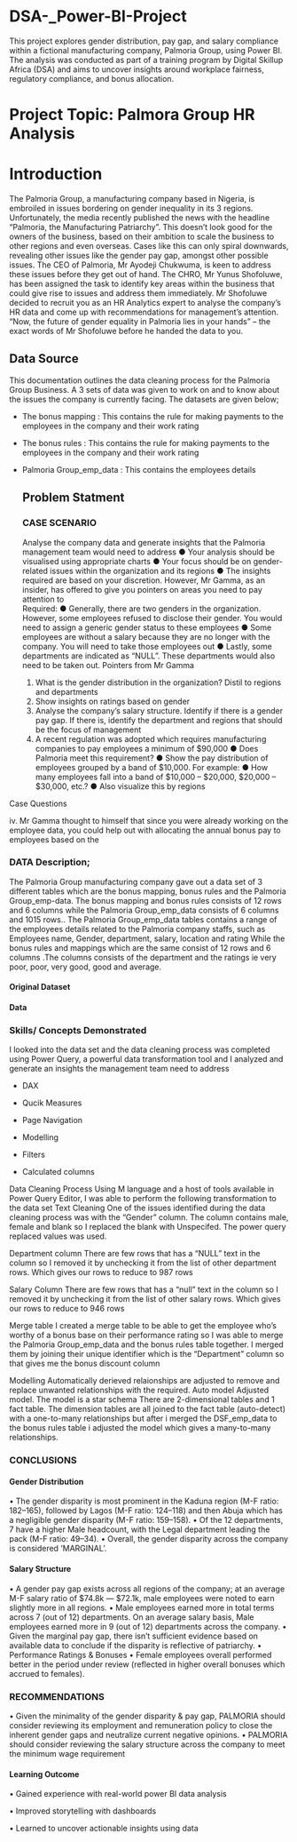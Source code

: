 # DSA-_Power-BI-Project
This project explores gender distribution, pay gap, and salary compliance within a fictional manufacturing company, Palmoria Group, using Power BI. The analysis was conducted as part of a training program by Digital Skillup Africa (DSA) and aims to uncover insights around workplace fairness, regulatory compliance, and bonus allocation.

# Project Topic:  Palmora Group HR Analysis 

#  Introduction
 The Palmoria Group, a manufacturing company based in Nigeria, is embroiled in issues 
bordering on gender inequality in its 3 regions. Unfortunately, the media recently 
published the news with the headline “Palmoria, the Manufacturing Patriarchy”. This 
doesn’t look good for the owners of the business, based on their ambition to scale the 
business to other regions and even overseas. Cases like this can only spiral downwards, 
revealing other issues like the gender pay gap, amongst other possible issues.
The CEO of Palmoria, Mr Ayodeji Chukwuma, is keen to address these issues before they 
get out of hand. The CHRO, Mr Yunus Shofoluwe, has been assigned the task to identify 
key areas within the business that could give rise to issues and address them immediately. 
Mr Shofoluwe decided to recruit you as an HR Analytics expert to analyse the company’s 
HR data and come up with recommendations for management’s attention. “Now, the 
future of gender equality in Palmoria lies in your hands” – the exact words of Mr 
Shofoluwe before he handed the data to you.

## Data Source
This documentation outlines the data cleaning process for the Palmoria Group Business. A 3 sets of data was given to work on and to know about the issues the company is currently facing. The datasets are given below;

- The bonus mapping : This contains the rule for making payments to the employees in the company and their work rating
- The bonus rules : This contains the rule for making payments to the employees in the company and their work rating
- Palmoria Group_emp_data : This contains the employees details

  ## Problem Statment
  ### CASE SCENARIO 
  Analyse the company data and generate insights that the Palmoria management 
team would need to address 
● Your analysis should be visualised using appropriate charts 
● Your focus should be on gender-related issues within the organization and its 
regions 
● The insights required are based on your discretion. However, Mr Gamma, as an 
insider, has offered to give you pointers on areas you need to pay attention to  
Required: 
● Generally, there are two genders in the organization. However, some employees 
refused to disclose their gender. You would need to assign a generic gender status 
to these employees 
● Some employees are without a salary because they are no longer with the company. 
You will need to take those employees out 
● Lastly, some departments are indicated as “NULL”. These departments would also 
need to be taken out. 
Pointers from Mr Gamma 
   1. What is the gender distribution in the organization? Distil to regions and 
departments 
   2. Show insights on ratings based on gender 
   3. Analyse the company’s salary structure. Identify if there is a gender pay gap. If 
there is, identify the department and regions that should be the focus of 
management 
   4. A recent regulation was adopted which requires manufacturing companies to pay 
employees a minimum of $90,000 
● Does Palmoria meet this requirement? 
● Show the pay distribution of employees grouped by a band of $10,000. For example: 
● How many employees fall into a band of $10,000 – $20,000, $20,000 – $30,000, 
etc.? 
● Also visualize this by regions 

Case Questions

 iv. Mr Gamma thought to himself that since you were already working on the employee 
data, you could help out with allocating the annual bonus pay to employees based on the

### DATA Description;
The Palmoria Group manufacturing company gave out a data set of 3 different tables which are the bonus mapping, bonus rules and the Palmoria Group_emp-data. The bonus mapping and bonus rules consists of 12 rows and 6 columns while the Palmoria Group_emp_data consists of 6 columns and 1015 rows.. The Palmoria Group_emp_data tables contains a range of the employees details related to the Palmoria company staffs, such as Employees name, Gender, department, salary, location and rating While the bonus rules and mappings which are the same consist of 12 rows and 6 columns .The columns consists of the department and the ratings ie very poor, poor, very good, good and average.

#### Original Dataset


#### Data









### Skills/ Concepts Demonstrated
I looked into the data set and the data cleaning process was completed using Power Query, a powerful data transformation tool and I analyzed and generate an insights the management team need to address

- DAX

- Qucik Measures

- Page Navigation

- Modelling

- Filters

- Calculated columns

Data Cleaning Process
Using M language and a host of tools available in Power Query Editor, I was able to perform the following transformation to the data set
Text Cleaning
One of the issues identified during the data cleaning process was with the “Gender” column. The column contains male, female and blank so I replaced the blank with Unspecifed. The power query replaced values was used. 

Department column
There are few rows that has a “NULL” text in the column so I removed it by unchecking it from the list of other department rows. Which gives our rows to reduce to 987 rows

Salary Column
There are few rows that has a “null” text in the column so I removed it by unchecking it from the list of other salary rows. Which gives our rows to reduce to 946 rows 

Merge table
I created a merge table to be able to get the employee who’s worthy of a bonus base on their performance rating so I was able to merge the Palmoria Group_emp_data and the bonus rules table together. I merged them by joining their unique identifier which is the “Department” column so that gives me the bonus discount column

Modelling
Automatically derieved relaionships are adjusted to remove and replace unwanted relationships with the required.
Auto model Adjusted model. The model is a star schema There are 2-dimensional tables and 1 fact table. The dimension tables are all joined to the fact table (auto-detect) with a one-to-many relationships but after i merged the DSF_emp_data to the bonus rules table i adjusted the model which gives a many-to-many relationships.

### CONCLUSIONS
#### Gender Distribution 
• The gender disparity is most prominent in the Kaduna region (M-F ratio: 182–165), followed by Lagos (M-F ratio: 124–118) and then Abuja which has a negligible gender disparity (M-F ratio: 159–158). • Of the 12 departments, 7 have a higher Male headcount, with the Legal department leading the pack (M-F ratio: 49–34). • Overall, the gender disparity across the company is considered  ‘MARGINAL’.

#### Salary Structure
• A gender pay gap exists across all regions of the company; at an average M-F salary ratio of $74.8k — $72.1k, male employees were noted to earn slightly more in all regions. • Male employees earned more in total terms across 7 (out of 12) departments. On an average salary basis, Male employees earned more in 9 (out of 12) departments across the company. • Given the marginal pay gap, there isn’t sufficient evidence based on available data to conclude if the disparity is reflective of patriarchy. • Performance Ratings & Bonuses • Female employees overall performed better in the period under review (reflected in higher overall bonuses which accrued to females).

### RECOMMENDATIONS
• Given the minimality of the gender disparity & pay gap, PALMORIA should consider reviewing its employment and remuneration policy to close the inherent gender gaps and neutralize current negative opinions. • PALMORIA should consider reviewing the salary structure across the company to meet the minimum wage requirement

#### Learning Outcome

•	Gained experience with real-world power BI data analysis

•	Improved storytelling with dashboards

•	Learned to uncover actionable insights using data















